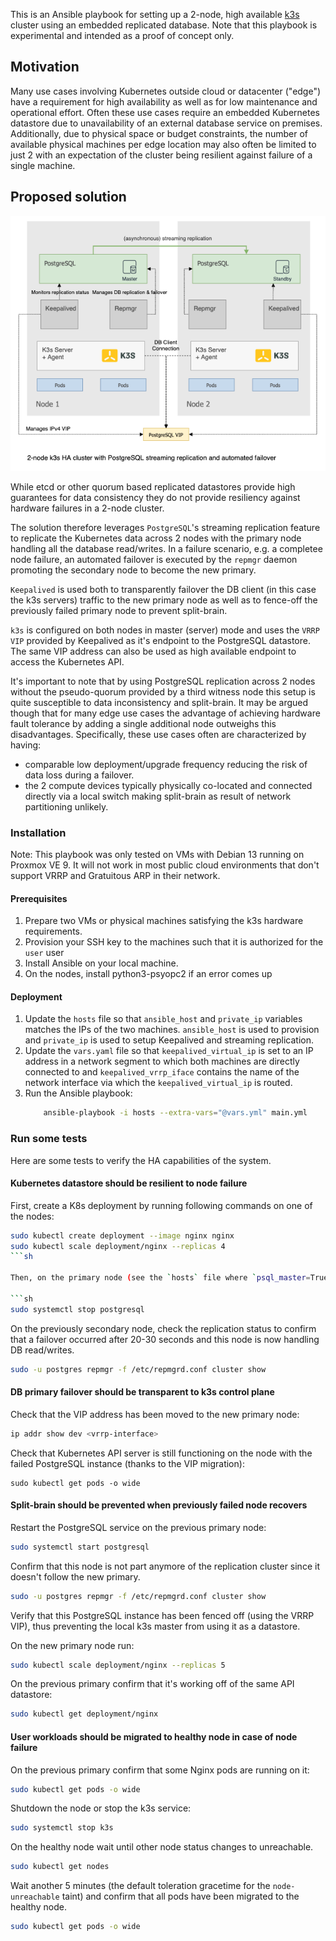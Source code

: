 This is an Ansible playbook for setting up a 2-node, high available [k3s](https://github.com/rancher/k3s) cluster using an embedded replicated database. Note that this playbook is experimental and intended as a proof of concept only.

## Motivation

Many use cases involving Kubernetes outside cloud or datacenter ("edge") have a requirement for high availability as well as for low maintenance and operational effort. Often these use cases require an embedded Kubernetes datastore due to unavailability of an external database service on premises. Additionally, due to physical space or budget constraints, the number of available physical machines per edge location may also often be limited to just 2 with an expectation of the cluster being resilient against failure of a single machine.

## Proposed solution

![diagram](assets/k3s-postgresql-ha.png)

While etcd or other quorum based replicated datastores provide high guarantees for data consistency they do not provide resiliency against hardware failures in a 2-node cluster.

The solution therefore leverages `PostgreSQL`'s streaming replication feature to replicate the Kubernetes data across 2 nodes with the primary node handling all the database read/writes. In a failure scenario, e.g. a completee node failure, an automated failover is executed by the `repmgr` daemon promoting the secondary node to become the new primary.

`Keepalived` is used both to transparently failover the DB client (in this case the k3s servers) traffic to the new primary node as well as to fence-off the previously failed primary node to prevent split-brain.

`k3s` is configured on both nodes in master (server) mode and uses the `VRRP VIP` provided by Keepalived as it's endpoint to the PostgreSQL datastore. The same VIP address can also be used as high available endpoint to access the Kubernetes API.

It's important to note that by using PostgreSQL replication across 2 nodes without the pseudo-quorum provided by a third witness node this setup is quite susceptible to data inconsistency and split-brain.
It may be argued though that for many edge use cases the advantage of achieving hardware fault tolerance by adding a single additional node outweighs this disadvantages.    Specifically, these use cases often are characterized by having:    

- comparable low deployment/upgrade frequency reducing the risk of data loss during a failover.
- the 2 compute devices typically physically co-located and connected directly via a local switch making split-brain as result of network partitioning unlikely.

### Installation

Note: This playbook was only tested on VMs with Debian 13 running on Proxmox VE 9. It will not work in most public cloud environments that don't support VRRP and Gratuitous ARP in their network.

#### Prerequisites

1. Prepare two VMs or physical machines satisfying the k3s hardware requirements.
2. Provision your SSH key to the machines such that it is authorized for the `user` user
3. Install Ansible on your local machine.
4. On the nodes, install python3-psyopc2 if an error comes up

#### Deployment

1. Update the `hosts` file so that `ansible_host` and `private_ip` variables matches the IPs of the two machines. `ansible_host` is used to provision and `private_ip` is used to setup Keepalived and streaming replication.
2. Update the `vars.yaml` file so that `keepalived_virtual_ip` is set to an IP address in a network segment to which both machines are directly connected to and `keepalived_vrrp_iface` contains the name of the network interface via which the `keepalived_virtual_ip` is routed.
3. Run the Ansible playbook:
	```sh
		ansible-playbook -i hosts --extra-vars="@vars.yml" main.yml
	```

### Run some tests

Here are some tests to verify the HA capabilities of the system.

#### Kubernetes datastore should be resilient to node failure

First, create a K8s deployment by running following commands on one of the nodes:

```sh
sudo kubectl create deployment --image nginx nginx
sudo kubectl scale deployment/nginx --replicas 4
```sh

Then, on the primary node (see the `hosts` file where `psql_master=True`) stop the PostgreSQL service:

```sh
sudo systemctl stop postgresql

```

On the previously secondary node, check the replication status to confirm that a failover occurred after 20-30 seconds and this node is now handling DB read/writes.

```sh
sudo -u postgres repmgr -f /etc/repmgrd.conf cluster show
```

#### DB primary failover should be transparent to k3s control plane

Check that the VIP address has been moved to the new primary node:

```sh
ip addr show dev <vrrp-interface>
```

Check that Kubernetes API server is still functioning on the node with the failed PostgreSQL instance (thanks to the VIP migration):

```
sudo kubectl get pods -o wide

```

#### Split-brain should be prevented when previously failed node recovers


Restart the PostgreSQL service on the previous primary node:

```sh
sudo systemctl start postgresql

```

Confirm that this node is not part anymore of the replication cluster since it doesn't follow the new primary.


```sh
sudo -u postgres repmgr -f /etc/repmgrd.conf cluster show
```

Verify that this PostgreSQL instance has been fenced off (using the VRRP VIP), thus preventing the local k3s master from using it as a datastore.

On the new primary node run:

```sh
sudo kubectl scale deployment/nginx --replicas 5
```

On the previous primary confirm that it's working off of the same API datastore:

```sh
sudo kubectl get deployment/nginx
```

#### User workloads should be migrated to healthy node in case of node failure

On the previous primary confirm that some Nginx pods are running on it:

```sh
sudo kubectl get pods -o wide
```

Shutdown the node or stop the k3s service:

```sh
sudo systemctl stop k3s
```

On the healthy node wait until other node status changes to unreachable.

```sh
sudo kubectl get nodes
```

Wait another 5 minutes (the default toleration gracetime for the `node-unreachable` taint) and confirm that all pods have been migrated to the healthy node.

```sh
sudo kubectl get pods -o wide
```
